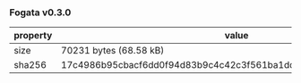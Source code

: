 ### Fogata v0.3.0

property | value
--- | ---
size | 70231 bytes (68.58 kB)
sha256 | 17c4986b95cbacf6dd0f94d83b9c4c42c3f561ba1dd8aa685cc9b512352e9cb2